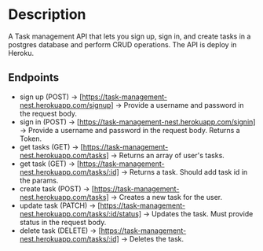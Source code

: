 # Description

  A Task management API that lets you sign up, sign in, and create tasks in a postgres database and perform CRUD operations.
  The API is deploy in Heroku.

## Endpoints

  - sign up (POST) -> [https://task-management-nest.herokuapp.com/signup] -> Provide a username and password in the request body.
  - sign in (POST) -> [https://task-management-nest.herokuapp.com/signin] -> Provide a username and password in the request body. Returns a Token.
  - get tasks (GET) -> [https://task-management-nest.herokuapp.com/tasks] -> Returns an array of user's tasks.
  - get task (GET) -> [https://task-management-nest.herokuapp.com/tasks/:id] -> Returns a task. Should add task id in the params.
  - create task (POST) -> [https://task-management-nest.herokuapp.com/tasks] -> Creates a new task for the user.
  - update task (PATCH) -> [https://task-management-nest.herokuapp.com/tasks/:id/status] -> Updates the task. Must provide status in the request body.
  - delete task (DELETE) -> [https://task-management-nest.herokuapp.com/tasks/:id] -> Deletes the task.
